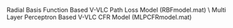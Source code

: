 Radial Basis Function Based V-VLC Path Loss Model (RBFmodel.mat) \ 
Multi Layer Perceptron Based V-VLC CFR Model (MLPCFRmodel.mat)
